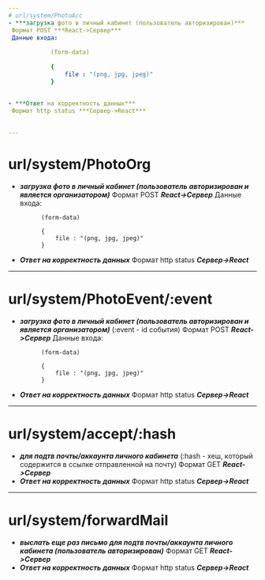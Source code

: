 ```yaml
---
# url/system/PhotoAcc
- ***загрузка фото в личный кабинет (пользователь авторизирован)***
 Формат POST ***React->Сервер***
 Данные входа:
 
			(form-data)
			
			{ 
				file : "(png, jpg, jpeg)"
			}
			
 
- ***Ответ на корректность данных***
 Формат http status ***Сервер->React***

			
---
```

# url/system/PhotoOrg
- ***загрузка фото в личный кабинет (пользователь авторизирован и является организатором)***
 Формат POST ***React->Сервер***
 Данные входа:
 
			(form-data)
			
			{ 
				file : "(png, jpg, jpeg)"
			}
			
 
- ***Ответ на корректность данных***
 Формат http status ***Сервер->React***

			
			
			
---
# url/system/PhotoEvent/:event
- ***загрузка фото в личный кабинет (пользователь авторизирован и является организатором)***
 (:event - id события)
 Формат POST ***React->Сервер***
 Данные входа:
 
			(form-data)
			
			{ 
				file : "(png, jpg, jpeg)"
			}
			
 
- ***Ответ на корректность данных***
 Формат http status ***Сервер->React***

			
			
---
# url/system/accept/:hash
- ***для подтв почты/аккаунта личного кабинета***
 (:hash - хеш, который содержится в ссылке отправленной на почту)
 Формат GET ***React->Сервер***
- ***Ответ на корректность данных***
 Формат http status ***Сервер->React***

 


 ---
# url/system/forwardMail
- ***выслать еще раз письмо для подтв почты/аккаунта личного кабинета (пользователь авторизирован)***
 Формат GET ***React->Сервер***
- ***Ответ на корректность данных***
 Формат http status ***Сервер->React***


 